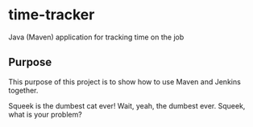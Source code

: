 # time-tracker
Java (Maven) application for tracking time on the job

## Purpose

This purpose of this project is to show how to use Maven and Jenkins together.

Squeek is the dumbest cat ever!  Wait, yeah, the dumbest ever.  Squeek, what is your problem?
